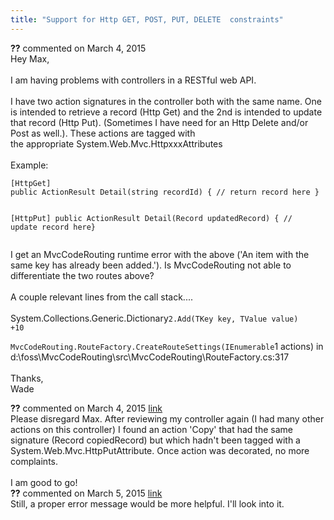 ```yaml
---
title: "Support for Http GET, POST, PUT, DELETE  constraints"
---
```

<div id="post1359840" class="discussion-comment op">
   <div class="discussion-header"><b>??</b> commented on 
      <time datetime="2015-03-04T08:11:15.943-08:00" title="2015-03-04T08:11:15.943-08:00">March 4, 2015</time>
   </div>
   <div class="discussion-message">Hey Max, <br />
<br />
I am having problems with controllers in a RESTful web API. <br />
<br />
I have two action signatures in the controller both with the same name. One is intended to retrieve a record (Http Get) and the 2nd is intended to update that record (Http Put). (Sometimes I have need for an Http Delete and/or Post as well.). These actions are tagged with <br />
the appropriate System.Web.Mvc.HttpxxxAttributes<br />
<br />
Example:<br />
<pre><code>[HttpGet]
public ActionResult Detail(string recordId) { // return record here }

[HttpPut]
public ActionResult Detail(Record updatedRecord) { // update record here}
</code></pre>

I get an MvcCodeRouting runtime error with the above ('An item with the same key has already been added.'). Is MvcCodeRouting not able to differentiate the two routes above?<br />
<br />
A couple relevant lines from the call stack....<br />
<br />
   System.Collections.Generic.Dictionary<code>2.Add(TKey key, TValue value) +10<br />   MvcCodeRouting.RouteFactory.CreateRouteSettings(IEnumerable</code>1 actions) in d:\foss\MvcCodeRouting\src\MvcCodeRouting\RouteFactory.cs:317<br />
<br />
Thanks,<br />
Wade<br />
</div>
</div>
<div id="post1359843" class="discussion-comment">
   <div class="discussion-header"><b>??</b> commented on 
      <time datetime="2015-03-04T08:25:47.437-08:00" title="2015-03-04T08:25:47.437-08:00">March 4, 2015</time> <a href="#post1359843" class="post-link">link</a></div>
   <div class="discussion-message">Please disregard Max. After reviewing my controller again (I had many other actions on this controller) I found an action 'Copy' that had the same signature (Record copiedRecord) but which hadn't been tagged with a System.Web.Mvc.HttpPutAttribute. Once action was decorated, no more complaints.<br />
<br />
I am good to go!<br />
</div>
</div>
<div id="post1360111" class="discussion-comment">
   <div class="discussion-header"><b>??</b> commented on 
      <time datetime="2015-03-05T07:36:42.393-08:00" title="2015-03-05T07:36:42.393-08:00">March 5, 2015</time> <a href="#post1360111" class="post-link">link</a></div>
   <div class="discussion-message">Still, a proper error message would be more helpful. I'll look into it.<br />
</div>
</div>